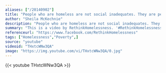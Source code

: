 ```yaml
---
aliases: ["/20140902"]
title: "People who are homeless are not social inadequates. They are people without homes."
author: "Sheila McKechnie"
description: "People who are homeless are not social inadequates. They are people without homes. - Sheila McKechnie quotes from GetInspired365.com"
summary: "This is a video by RethinkHomelessness. '#RethinkHomelessness asked our #homeless friends to write down a fact about themselves that other people wouldn't know just by walking past them. Their answers may surprise you.' To contact them click 'more' below."
referenceurl: "https://www.facebook.com/RethinkHomelessness"
tags: ["Homelessness","Poverty",]
source: "youtube"
videoid: "THxtcWNw3QA"
image: "https://img.youtube.com/vi/THxtcWNw3QA/0.jpg"
---
```


{{< youtube THxtcWNw3QA >}}
